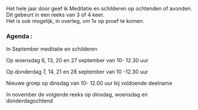 Het hele jaar door geef ik Meditatie en schilderen op ochtenden of avonden. Dit gebeurt in een reeks van 3 of 4 keer.  
Het is ook mogelijk, in overleg,  om 1x op proef te komen.  



### Agenda  : 


In September meditatie en schilderen 

Op woensdag 6, 13, 20 en 27 september van 10- 12.30 uur

Op donderdag 7, 14, 21 en 28 september van 10 -12.30 uur  

Nieuwe groep op dinsdag van 10- 12.00 uur bij voldoende deelname




In november de volgende reeks op dinsdag, woensdag en donderdagochtend























    

  
         
   




